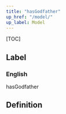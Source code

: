 ```yaml
---
title: "hasGodfather"
up_href: "/model/"
up_label: Model
---
```


[TOC]

## Label

### English
hasGodfather


## Definition



    
